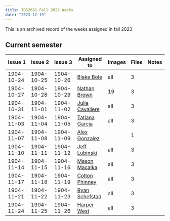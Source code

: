 ```yaml
---
title: IDS2681 Fall 2023 Weeks
date: "2023-12-19"
---
```

This is an archived record of the weeks assigned in fall 2023

## Current semester

Issue 1|Issue 2|Issue 3|Assigned to|Images|Files|Notes
---|---|---|---|---|---|---
1904-10-24|1904-10-25|1904-10-26|[Blake Bole](https://github.com/python-user8)|all|3|
1904-10-27|1904-10-28|1904-10-29|[Nathan Brown](https://github.com/nathanbrown823)|19|3|
1904-10-31|1904-11-01|1904-11-02|[Julia Cavaliere](https://github.com/JuliaCavaliere)|all|3|
1904-11-03|1904-11-04|1904-11-05|[Tatiana Garcia](https://github.com/tatigarciaaa)|all|3|
1904-11-07|1904-11-08|1904-11-09|[Alex Gonzalez](https://github.com/acg22d)||1|
1904-11-10|1904-11-11|1904-11-12|[Jeff Lubinski](https://github.com/JeffLski)|all|3|
1904-11-14|1904-11-15|1904-11-16|[Mason Macalka](https://github.com/masmac26)|all|3|
1904-11-17|1904-11-18|1904-11-19|[Colton Phinney](https://github.com/CoPhinney)|all|3|
1904-11-21|1904-11-22|1904-11-23|[Ryan Schefstad](https://github.com/rs22cl)|all|3|
1904-11-24|1904-11-25|1904-11-26|[Harper West](https://github.com/harperwest)|all|3|
